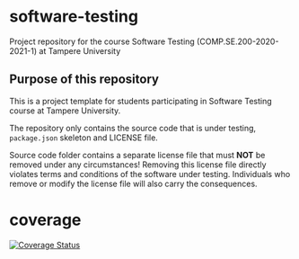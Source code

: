 # software-testing
Project repository for the course Software Testing (COMP.SE.200-2020-2021-1) at Tampere University

## Purpose of this repository

This is a project template for students participating in Software Testing course
at Tampere University.

The repository only contains the source code that is under testing, `package.json` skeleton
and LICENSE file.

Source code folder contains a separate license file that must **NOT** be removed under any circumstances!
Removing this license file directly violates terms and conditions of the software under testing.
Individuals who remove or modify the license file will also carry the consequences.


# coverage
[![Coverage Status](https://coveralls.io/repos/github/myny94/software-testing/badge.svg?branch=main)](https://coveralls.io/github/myny94/software-testing?branch=main)